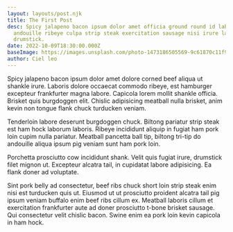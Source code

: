 ```yaml
---
layout: layouts/post.njk
title: The First Post
desc: Spicy jalapeno bacon ipsum dolor amet officia ground round id laboris,
  andouille ribeye culpa strip steak exercitation sausage nisi irure labore
  drumstick.
date: 2022-10-09T18:30:00.000Z
baseImage: https://images.unsplash.com/photo-1473186505569-9c61870c11f9?ixlib=rb-1.2.1&ixid=MnwxMjA3fDB8MHxwaG90by1wYWdlfHx8fGVufDB8fHx8&auto=format&fit=crop&w=1170&q=80
author: Ciel leo
---
```

Spicy jalapeno bacon ipsum dolor amet dolore corned beef aliqua ut shankle irure. Laboris dolore occaecat commodo ribeye, est hamburger excepteur frankfurter magna labore. Capicola lorem mollit shankle officia. Brisket quis burgdoggen elit. Chislic adipisicing meatball nulla brisket, anim kevin non tongue flank chuck turducken veniam.

Tenderloin labore deserunt burgdoggen chuck. Biltong pariatur strip steak est ham hock laborum laboris. Ribeye incididunt aliquip in fugiat ham pork loin cupim nulla pariatur. Meatball pancetta ball tip, biltong tri-tip do andouille aliqua ipsum pig veniam sunt ham pork loin.

Porchetta prosciutto cow incididunt shank. Velit quis fugiat irure, drumstick filet mignon ut. Excepteur alcatra tail, in cupidatat labore adipisicing. Ea flank doner ad voluptate.

Sint pork belly ad consectetur, beef ribs chuck short loin strip steak enim nisi est turducken quis ut. Eiusmod ut ut prosciutto proident alcatra tail pig ipsum veniam buffalo enim beef ribs cillum ex. Meatball laboris cillum et exercitation frankfurter aute ad doner prosciutto t-bone brisket sausage. Qui consectetur velit chislic bacon. Swine enim ea pork loin kevin capicola in ham hock.